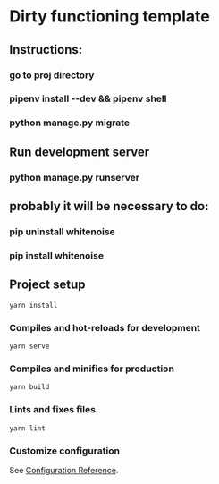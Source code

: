 # Dirty functioning template

## Instructions:
### go to proj directory
### pipenv install --dev && pipenv shell
### python manage.py migrate

## Run development server
### python manage.py runserver

## probably it will be necessary to do:
### pip uninstall whitenoise
### pip install whitenoise

## Project setup
```
yarn install
```

### Compiles and hot-reloads for development
```
yarn serve
```

### Compiles and minifies for production
```
yarn build
```

### Lints and fixes files
```
yarn lint
```

### Customize configuration
See [Configuration Reference](https://cli.vuejs.org/config/).
